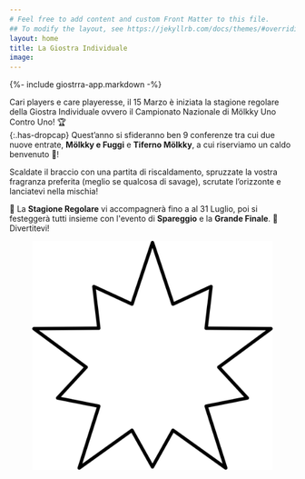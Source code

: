 ```yaml
---
# Feel free to add content and custom Front Matter to this file.
## To modify the layout, see https://jekyllrb.com/docs/themes/#overriding-theme-defaults
layout: home
title: La Giostra Individuale
image:
---
```



<!-- !["stagione 2025"](/assets/img/stagione-2025/la-giostra-individuale-stagione2025.png)-->

{%- include giostrra-app.markdown -%}

Cari players e care playeresse, il 15 Marzo è iniziata la stagione regolare della Giostra Individuale ovvero il Campionato Nazionale di Mölkky Uno Contro Uno! 🏆  
{:.has-dropcap}
Quest’anno si sfideranno ben 9 conferenze tra cui due nuove entrate, **Mölkky e Fuggi** e **Tiferno Mölkky**, a cui riserviamo un caldo benvenuto 🌋!

Scaldate il braccio con una partita di riscaldamento, spruzzate la vostra fragranza preferita (meglio se qualcosa di savage), scrutate l’orizzonte e lanciatevi nella mischia! 

🌟 La **Stagione Regolare** vi accompagnerà fino a al 31 Luglio, poi si festeggerà tutti insieme con l'evento di **Spareggio** e la **Grande Finale**. 🌟
Divertitevi! 


<figure><img class="star-home spin" src="/assets/img/strike.svg"></figure>